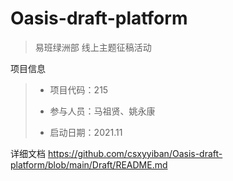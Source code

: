 # Oasis-draft-platform

>易班绿洲部 线上主题征稿活动

项目信息

>- 项目代码：215
>
>- 参与人员：马祖贤、姚永康
>- 启动日期：2021.11

详细文档
https://github.com/csxyyiban/Oasis-draft-platform/blob/main/Draft/README.md
